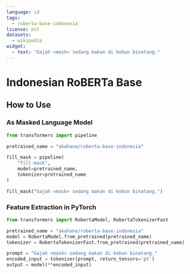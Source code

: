 ```yaml
---
language: id
tags:
  - roberta-base-indonesia
license: mit
datasets:
  - wikipedia
widget:
  - text: "Gajah <mask> sedang makan di kebun binatang."
---
```


# Indonesian RoBERTa Base
## How to Use

### As Masked Language Model
```python
from transformers import pipeline

pretrained_name = "akahana/roberta-base-indonesia"

fill_mask = pipeline(
    "fill-mask",
    model=pretrained_name,
    tokenizer=pretrained_name
)

fill_mask("Gajah <mask> sedang makan di kebun binatang.")
```

### Feature Extraction in PyTorch
```python
from transformers import RobertaModel, RobertaTokenizerFast

pretrained_name = "akahana/roberta-base-indonesia"
model = RobertaModel.from_pretrained(pretrained_name)
tokenizer = RobertaTokenizerFast.from_pretrained(pretrained_name)

prompt = "Gajah <mask> sedang makan di kebun binatang."
encoded_input = tokenizer(prompt, return_tensors='pt')
output = model(**encoded_input)
```